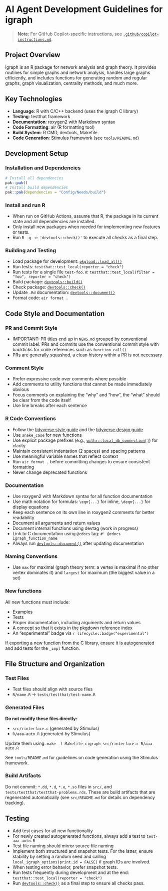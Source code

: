 # AI Agent Development Guidelines for igraph

> **Note**: For GitHub Copilot-specific instructions, see
> [`.github/copilot-instructions.md`](https://r.igraph.org/copilot-instructions.md).

## Project Overview

igraph is an R package for network analysis and graph theory. It
provides routines for simple graphs and network analysis, handles large
graphs efficiently, and includes functions for generating random and
regular graphs, graph visualization, centrality methods, and much more.

## Key Technologies

- **Language**: R with C/C++ backend (uses the igraph C library)
- **Testing**: testthat framework
- **Documentation**: roxygen2 with Markdown syntax
- **Code Formatting**: air (R formatting tool)
- **Build System**: R CMD, devtools, Makefile
- **Code Generation**: Stimulus framework (see `tools/README.md`)

## Development Setup

### Installation and Dependencies

``` r
# Install all dependencies
pak::pak()
# Install build dependencies
pak::pak(dependencies = "Config/Needs/build")
```

### Install and run R

- When run on GitHub Actions, assume that R, the package in its current
  state and all dependencies are installed.
- Only install new packages when needed for implementing new features or
  tests.
- Run `R -q -e 'devtools::check()'` to execute all checks as a final
  step.

### Building and Testing

- Load package for development:
  [`pkgload::load_all()`](https://pkgload.r-lib.org/reference/load_all.html)
- Run tests: `testthat::test_local(reporter = "check")`
- Run tests for a single file `test-foo.R`:
  `testthat::test_local(filter = "foo", reporter = "check")`
- Build package:
  [`devtools::build()`](https://devtools.r-lib.org/reference/build.html)
- Check package:
  [`devtools::check()`](https://devtools.r-lib.org/reference/check.html)
- Update `.Rd` documentation:
  [`devtools::document()`](https://devtools.r-lib.org/reference/document.html)
- Format code: `air format .`

## Code Style and Documentation

### PR and Commit Style

- IMPORTANT: PR titles end up in `NEWS.md` grouped by conventional
  commit label. PRs and commits use the conventional commit style with
  backticks for code references such as `function_call()`
- PRs are generally squashed, a clean history within a PR is not
  necessary

### Comment Style

- Prefer expressive code over comments where possible
- Add comments to utility functions that cannot be made immediately
  obvious
- Focus comments on explaining the “why” and “how”, the “what” should be
  clear from the code itself
- Use line breaks after each sentence

### R Code Conventions

- Follow the [tidyverse style guide](https://style.tidyverse.org) and
  the [tidyverse design guide](https://design.tidyverse.org)
- Use `snake_case` for new functions
- Use explicit package prefixes (e.g.,
  [`withr::local_db_connection()`](https://withr.r-lib.org/reference/with_db_connection.html))
  for clarity
- Maintain consistent indentation (2 spaces) and spacing patterns
- Use meaningful variable names that reflect context
- Run `air format .` before committing changes to ensure consistent
  formatting
- Never change deprecated functions

### Documentation

- Use roxygen2 with Markdown syntax for all function documentation
- Use math notation for formulas: `\eqn{...}` for inline, `\deqn{...}`
  for display equations
- Keep each sentence on its own line in roxygen2 comments for better
  readability
- Document all arguments and return values
- Document internal functions using devtag (work in progress)
- Link to C documentation using `@cdocs` tag:
  `#' @cdocs igraph_function_name`
- Always run
  [`devtools::document()`](https://devtools.r-lib.org/reference/document.html)
  after updating documentation

### Naming Conventions

- Use `max` for maximal (graph theory term: a vertex is maximal if no
  other vertex dominates it) and `largest` for maximum (the biggest
  value in a set)

### New functions

All new functions must include:

- Examples
- Tests
- Proper documentation, including arguments and return values
- A concept so that it exists in the pkgdown reference index
- An “experimental” badge via `r lifecycle::badge("experimental")`

If exporting a new function from the C library, ensure it is
autogenerated and add tests for the `_impl` function.

## File Structure and Organization

### Test Files

- Test files should align with source files
- `R/name.R` → `tests/testthat/test-name.R`

### Generated Files

**Do not modify these files directly:**

- `src/rinterface.c` (generated by Stimulus)
- `R/aaa-auto.R` (generated by Stimulus)

Update them using:
`make -f Makefile-cigraph src/rinterface.c R/aaa-auto.R`

See `tools/README.md` for guidelines on code generation using the
Stimulus framework.

### Build Artifacts

Do not commit: `*.dd`, `*.d`, `*.o`, `*.so` files in `src/`, and
`tests/testthat/testthat-problems.rds`. These are build artifacts that
are regenerated automatically (see `src/README.md` for details on
dependency tracking).

## Testing

- Add test cases for all new functionality
- For newly created autogenerated functions, always add a test to
  `test-aaa-auto.R`
- Test file naming should mirror source file naming
- Implement both structured and snapshot tests. For the latter, ensure
  stability by setting a random seed and calling
  `local_igraph_options(print.id = FALSE)` if graph IDs are involved.
- When testing error behavior, prefer snapshot tests.
- Run tests frequently during development and at the end:
  `testthat::test_local(reporter = "check")`
- Run
  [`devtools::check()`](https://devtools.r-lib.org/reference/check.html)
  as a final step to ensure all checks pass.

